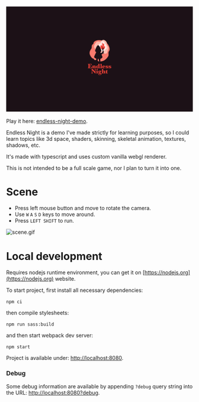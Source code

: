 ![header.gif](header.gif)

Play it here: [endless-night-demo](https://owsiakl.github.io/endless-night-demo/).

Endless Night is a demo I've made strictly for learning purposes,
so I could learn topics like 3d space, shaders, skinning, skeletal animation, textures, shadows, etc.

It's made with typescript and uses custom vanilla webgl renderer.

This is not intended to be a full scale game, nor I plan to turn it into one.

# Scene
- Press left mouse button and move to rotate the camera.
- Use `W` `A` `S` `D` keys to move around.
- Press `LEFT SHIFT` to run.

![scene.gif](scene.gif)

# Local development
Requires nodejs runtime environment, you can get it on [https://nodejs.org](https://nodejs.org) website.

To start project, first install all necessary dependencies:
```shell
npm ci
```

then compile stylesheets: 
```shell
npm run sass:build
```

and then start webpack dev server:
```shell
npm start
```

Project is available under: [http://localhost:8080](http://localhost:8080).

### Debug
Some debug information are available by appending `?debug` query string into the URL: [http://localhost:8080?debug](http://localhost:8080?debug).
